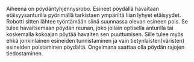 Aiheena on pöydäntyhjennysrobo. Esineet pöydällä havaitaan etäisyysanturilla pyörimällä tarkistaen ympäriltä liian lyhyet etäisyydet. Robotti sitten lähtee työntämään siinä suunnassa olevan esineen pois. Se tulee havaitsemaan pöydän reunan, joko jollain optisella anturilla tai koskemalla kokoajan pöytää havaiten sen puuttumisen. Sille tulee myös ehkä jonkinlainen esineiden tunnistaminen ja vain tietynlaisten(väristen) esineiden poistaminen pöydältä.
Ongelmana saattaa olla pöydän rajojen tiedostaminen.
